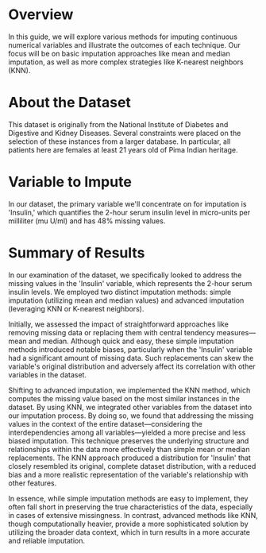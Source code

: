 # Overview
In this guide, we will explore various methods for imputing continuous numerical variables and illustrate the outcomes of each technique. Our focus will be on basic imputation approaches like mean and median imputation, as well as more complex strategies like K-nearest neighbors (KNN).

# About the Dataset
This dataset is originally from the National Institute of Diabetes and Digestive and Kidney Diseases. Several constraints were placed on the selection of these instances from a larger database. In particular, all patients here are females at least 21 years old of Pima Indian heritage.

# Variable to Impute
In our dataset, the primary variable we'll concentrate on for imputation is 'Insulin,' which quantifies the 2-hour serum insulin level in micro-units per milliliter (mu U/ml) and has 48% missing values.

# Summary of Results
In our examination of the dataset, we specifically looked to address the missing values in the 'Insulin' variable, which represents the 2-hour serum insulin levels. We employed two distinct imputation methods: simple imputation (utilizing mean and median values) and advanced imputation (leveraging KNN or K-nearest neighbors).

Initially, we assessed the impact of straightforward approaches like removing missing data or replacing them with central tendency measures—mean and median. Although quick and easy, these simple imputation methods introduced notable biases, particularly when the 'Insulin' variable had a significant amount of missing data. Such replacements can skew the variable's original distribution and adversely affect its correlation with other variables in the dataset.

Shifting to advanced imputation, we implemented the KNN method, which computes the missing value based on the most similar instances in the dataset. By using KNN, we integrated other variables from the dataset into our imputation process. By doing so, we found that addressing the missing values in the context of the entire dataset—considering the interdependencies among all variables—yielded a more precise and less biased imputation. This technique preserves the underlying structure and relationships within the data more effectively than simple mean or median replacements. The KNN approach produced a distribution for 'Insulin' that closely resembled its original, complete dataset distribution, with a reduced bias and a more realistic representation of the variable's relationship with other features.

In essence, while simple imputation methods are easy to implement, they often fall short in preserving the true characteristics of the data, especially in cases of extensive missingness. In contrast, advanced methods like KNN, though computationally heavier, provide a more sophisticated solution by utilizing the broader data context, which in turn results in a more accurate and reliable imputation.






